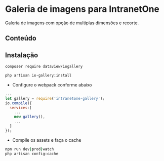 
# Galeria de imagens para IntranetOne
Galeria de imagens com opção de multiplas dimensões e recorte.
## Conteúdo
 
## Instalação

```sh
composer require dataview/iogallery
```
```sh
php artisan io-gallery:install
```

- Configure o webpack conforme abaixo 
```js
...
let gallery = require('intranetone-gallery');
io.compile({
  services:[
    ...
    new gallery(),
    ...
  ]
});

```
- Compile os assets e faça o cache
```sh
npm run dev|prod|watch
php artisan config:cache
```
